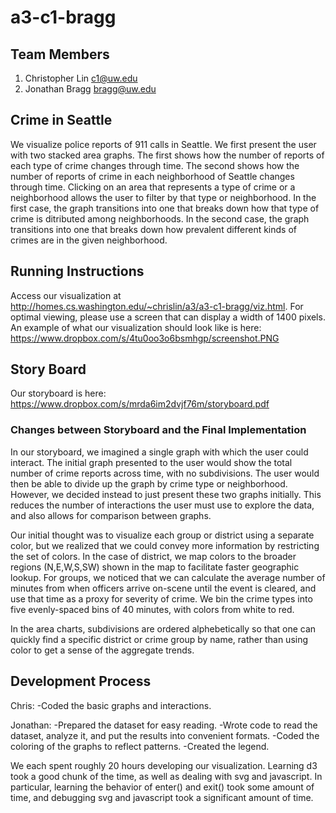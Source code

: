 a3-c1-bragg
===============

## Team Members

1. Christopher Lin c1@uw.edu
2. Jonathan Bragg bragg@uw.edu

## Crime in Seattle

We visualize police reports of 911 calls in Seattle. We first present the user with two stacked area graphs. The first shows how the number of reports of each type of crime changes through time. The second shows how the number of reports of crime in each neighborhood of Seattle changes through time. Clicking on an area that represents a type of crime or a neighborhood allows the user to filter by that type or neighborhood. In the first case, the graph transitions into one that breaks down how that type of crime is ditributed among neighborhoods. In the second case, the graph transitions into one that breaks down how prevalent different kinds of crimes are in the given neighborhood.


## Running Instructions


Access our visualization at http://homes.cs.washington.edu/~chrislin/a3/a3-c1-bragg/viz.html. For optimal viewing, please use a screen that can display a width of 1400 pixels. An example of what our visualization should look like is here:  https://www.dropbox.com/s/4tu0oo3o6bsmhgp/screenshot.PNG


## Story Board

Our storyboard is here: https://www.dropbox.com/s/mrda6im2dvjf76m/storyboard.pdf

### Changes between Storyboard and the Final Implementation

In our storyboard, we imagined a single graph with which the user could interact. The initial graph presented to the user would show the total number of crime reports across time, with no subdivisions. The user would then be able to divide up the graph by crime type or neighborhood. However, we decided instead to just present these two graphs initially. This reduces the number of interactions the user must use to explore the data, and also allows for comparison between graphs. 

Our initial thought was to visualize each group or district using a separate color, but we realized that we could convey more information by restricting the set of colors. In the case of district, we map colors to the broader regions (N,E,W,S,SW) shown in the map to facilitate faster geographic lookup. For groups, we noticed that we can calculate the average number of minutes from when officers arrive on-scene until the event is cleared, and use that time as a proxy for severity of crime. We bin the crime types into five evenly-spaced bins of 40 minutes, with colors from white to red.

In the area charts, subdivisions are ordered alphebetically so that one can quickly find a specific district or crime group by name, rather than using color to get a sense of the aggregate trends.

## Development Process

Chris:
  -Coded the basic graphs and interactions.
  
Jonathan:
  -Prepared the dataset for easy reading.
  -Wrote code to read the dataset, analyze it, and put the results into convenient formats. 
  -Coded the coloring of the graphs to reflect patterns.
  -Created the legend.

 
We each spent roughly 20 hours developing our visualization. Learning d3 took a good chunk of the time, as well as dealing with svg and javascript. In particular, learning the behavior of enter() and exit() took some amount of time, and debugging svg and javascript took a significant amount of time.
